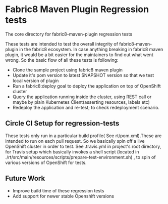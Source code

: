 # Fabric8 Maven Plugin Regression tests

The core directory for fabric8-maven-plugin regression tests

These tests are intended to test the overall integrity of fabric8-maven-
plugin in the fabric8 ecosystem. In case anything breaking in fabric8 
maven plugin, it would be a bit easier for the maintainers to find out
 what went wrong. So the basic flow of all these tests is following:

* Clone the sample project using fabric8 maven plugin
* Update it's pom version to latest SNAPSHOT version so that we test 
  local version of plugin
* Run a fabric8:deploy goal to deploy the application on top of 
  OpenShift cluster
* Query the application running inside the cluster, using REST call 
  or maybe by plain Kubernetes Client(asserting resources, labels etc)
* Redeploy the application and re-test; to check redeployment scenario.

## Circle CI Setup for regression-tests
These tests only run in a particular build profile( See rt/pom.xml).These
 are intended to run on each pull request. So we basically spin off a 
 live OpenShift cluster in order to test. See .travis.yml in project's 
root directory, for Travis setup which basically invokes a shell script 
(located in  ./rt/src/main/resources/scripts/prepare-test-environment.sh)
, to spin of various versions of OpenShift for tests.

## Future Work
* Improve build time of these regression tests
* Add support for newer stable Openshift versions
